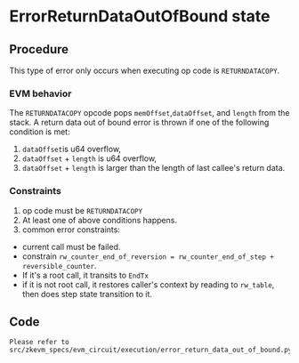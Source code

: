 # ErrorReturnDataOutOfBound state

## Procedure

This type of error only occurs when executing op code is `RETURNDATACOPY`.

### EVM behavior

The `RETURNDATACOPY` opcode pops `memOffset`,`dataOffset`, and `length` from the stack. A return data out of bound error is thrown if one of the following condition is met: 
1. `dataOffset`is u64 overflow, 
2. `dataOffset` + `length` is u64 overflow,
3. `dataOffset` + `length` is larger than the length of last callee's return data.

### Constraints
1. op code must be `RETURNDATACOPY`
2. At least one of above conditions happens.
3. common error constraints: 
  - current call must be failed. 
  - constrain `rw_counter_end_of_reversion = rw_counter_end_of_step + reversible_counter`.
  - If it's a root call, it transits to `EndTx`
  - if it is not root call, it restores caller's context by reading to `rw_table`, then does step state transition to it.

## Code
    
    Please refer to src/zkevm_specs/evm_circuit/execution/error_return_data_out_of_bound.py